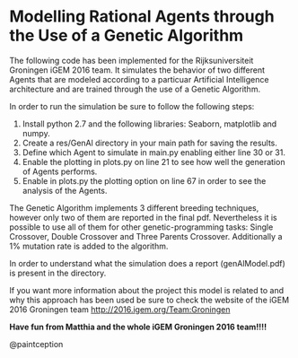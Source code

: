 # Modelling Rational Agents through the Use of a Genetic Algorithm

The following code has been implemented for the Rijksuniversiteit Groningen iGEM 2016 team.
It simulates the behavior of two different Agents that are modeled according to a particuar Artificial Intelligence architecture
and are trained through the use of a Genetic Algorithm.

In order to run the simulation be sure to follow the following steps:

1. Install python 2.7 and the following libraries: Seaborn, matplotlib and numpy.
2. Create a res/GenAl directory in your main path for saving the results.
3. Define which Agent to simulate in main.py enabling either line 30 or 31.
4. Enable the plotting in plots.py on line 21 to see how well the generation of Agents performs.
5. Enable in plots.py the plotting option on line 67 in order to see the analysis of the Agents.

The Genetic Algorithm implements 3 different breeding techniques, however only two of them are reported in the final pdf. Nevertheless 
it is possible to use all of them for other genetic-programming tasks: Single Crossover, Double Crossover and Three Parents Crossover.
Additionally a 1% mutation rate is added to the algorithm.

In order to understand what the simulation does a report (genAlModel.pdf) is present in the directory.

If you want more information about the project this model is related to and why this approach has been used be sure to check the 
website of the iGEM 2016 Groningen team http://2016.igem.org/Team:Groningen

**Have fun from Matthia and the whole iGEM Groningen 2016 team!!!!**

@paintception


